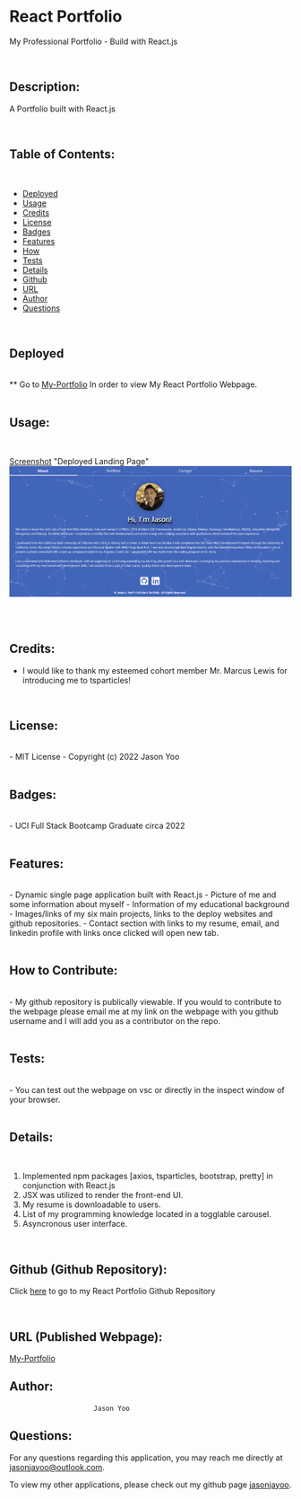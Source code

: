 # React Portfolio

My Professional Portfolio - Build with React.js

<br>

## Description: 

A Portfolio built with React.js

<br> 

## Table of Contents:

<br>

- [Deployed](#deployed)
- [Usage](#usage)
- [Credits](#credits)
- [License](#license)
- [Badges](#badges)
- [Features](#features)
- [How](#howtocontribute)
- [Tests](#tests)
- [Details](#details)
- [Github](#github)
- [URL](#url)
- [Author](#author)
- [Questions](#questions)

<br>

## Deployed
<br>
** Go to <a href="https://jasonjayoo.github.io/jasonyoo-fullstack-portfolio/" target="_blank">My-Portfolio</a> In order to view My React Portfolio Webpage.

<br>
<br>

## Usage: 

<br>

[Screenshot](./src/assets/Screenshot.png)  "Deployed Landing Page"
<img src="./src/assets/Screenshot.png">

<br>
<br>


## Credits:

- I would like to thank my esteemed cohort member Mr. Marcus Lewis for introducing me to tsparticles!

<br>

## License:
<br>
    -  MIT License - Copyright (c) 2022 Jason Yoo
<br>
<br>

## Badges:
<br>
    - UCI Full Stack Bootcamp Graduate circa 2022
<br>
<br>

## Features:
<br>
    - Dynamic single page application built with React.js
    - Picture of me and some information about myself
    - Information of my educational background
    - Images/links of my six main projects, links to the deploy websites and github repositories.
    - Contact section with links to my resume, email, and linkedin profile with links once clicked will open new tab. 

<br>
<br>

## How to Contribute:
<br>
    - My github repository is publically viewable. If you would to contribute to the webpage please email me at my link on the webpage with you github username and I will add you as a contributor on the repo. 
<br>
<br>

## Tests:
<br>
    - You can test out the webpage on vsc or directly in the inspect window of your browser. 
<br>
<br>

## Details:

<br>

1. Implemented npm packages [axios, tsparticles, bootstrap, pretty] in conjunction with React.js
2. JSX was utilized to render the front-end UI.
3. My resume is downloadable to users.
4. List of my programming knowledge located in a togglable carousel.
5. Asyncronous user interface.

<br>


## Github (Github Repository):

Click [here](https://github.com/jasonjayoo/jasonyoo-fullstack-portfolio) to go to my React Portfolio Github Repository

<br>

## URL (Published Webpage):

<a href="https://jasonjayoo.github.io/jasonyoo-fullstack-portfolio/" target="_blank">My-Portfolio</a>


## Author:
                         Jason Yoo
  

## Questions:
  For any questions regarding this application, you may reach me directly at jasonjayoo@outlook.com.

  To view my other applications, please check out my github page [jasonjayoo](https://github.com/jasonjayoo).






